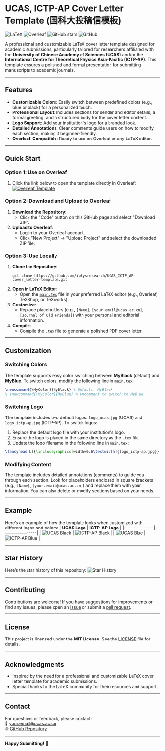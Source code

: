 # UCAS, ICTP-AP Cover Letter Template (国科大投稿信模板)

![LaTeX](https://img.shields.io/badge/LaTeX-Professional-blue) ![Overleaf](https://img.shields.io/badge/Overleaf-Compatible-green) ![GitHub stars](https://img.shields.io/github/stars/iphysresearch/UCAS_ICTP_AP-cover_letter-template?style=social) ![GitHub](https://img.shields.io/github/license/iphysresearch/UCAS_ICTP_AP-cover_letter-template)

A professional and customizable LaTeX cover letter template designed for academic submissions, particularly tailored for researchers affiliated with the **University of Chinese Academy of Sciences (UCAS)** and/or the **International Centre for Theoretical Physics Asia-Pacific (ICTP-AP)**. This template ensures a polished and formal presentation for submitting manuscripts to academic journals.

---

## Features

- **Customizable Colors**: Easily switch between predefined colors (e.g., blue or black) for a personalized touch.
- **Professional Layout**: Includes sections for sender and editor details, a formal greeting, and a structured body for the cover letter content.
- **Logo Support**: Add your institution's logo for a branded look.
- **Detailed Annotations**: Clear comments guide users on how to modify each section, making it beginner-friendly.
- **Overleaf-Compatible**: Ready to use on Overleaf or any LaTeX editor.

---

## Quick Start
### Option 1: Use on Overleaf
1. Click the link below to open the template directly in Overleaf:     [![Overleaf Template](https://img.shields.io/badge/Overleaf-Template-blue)](https://www.overleaf.com/latex/templates/ucas-ictp-ap-cover-letter-template/xyz123)  

### Option 2: Download and Upload to Overleaf
1. **Download the Repository**:
   - Click the "Code" button on this GitHub page and select "Download ZIP".
2. **Upload to Overleaf**:
   - Log in to your Overleaf account.
   - Click "New Project" → "Upload Project" and select the downloaded ZIP file.
### Option 3: Use Locally
1. **Clone the Repository**:
   ```shell
   git clone https://github.com/iphysresearch/UCAS_ICTP_AP-cover_letter-template.git
   ```
2. **Open in LaTeX Editor**:
   - Open the [`main.tex`](main.tex) file in your preferred LaTeX editor (e.g., Overleaf, TeXShop, or TeXworks).
3. **Customize**:
   - Replace placeholders (e.g., `[Name]`, `[your.email@ucas.ac.cn]`, `[Journal of Old Friends]`) with your personal and editorial information.
4. **Compile**:
   - Compile the `.tex` file to generate a polished PDF cover letter.

---

## Customization
### Switching Colors
The template supports easy color switching between **MyBlack** (default) and **MyBlue**. To switch colors, modify the following line in `main.tex`:
```latex
\newcommand{\MyColor}{MyBlack} % Default: MyBlack
% \newcommand{\MyColor}{MyBlue} % Uncomment to switch to MyBlue
```
### Switching Logo
The template includes two default logos: `logo_ucas.jpg` (UCAS) and `logo_ictp-ap.jpg` (ICTP-AP). To switch logos:
1. Replace the default logo file with your institution's logo.
2. Ensure the logo is placed in the same directory as the `.tex` file.
3. Update the logo filename in the following line in `main.tex`:
```latex
\fancyhead[L]{\includegraphics[width=0.6\textwidth]{logo_ictp-ap.jpg}} % Replace with your logo filename
```
   
### Modifying Content
The template includes detailed annotations (comments) to guide you through each section. Look for placeholders enclosed in square brackets (e.g., `[Name]`, `[your.email@ucas.ac.cn]`) and replace them with your information. You can also delete or modify sections based on your needs.

---

## Example
Here’s an example of how the template looks when customized with different logos and colors:
| **UCAS Logo** | **ICTP-AP Logo** |
|---------------|------------------|
| ![UCAS Black](example_ucas_black.png) | ![ICTP-AP Black](example_ictp_black.png) |
| ![UCAS Blue](example_ucas_blue.png) | ![ICTP-AP Blue](example_ictp_blue.png) |

---

## Star History
Here’s the star history of this repository:
![Star History](https://starchart.cc/iphysresearch/UCAS_ICTP_AP-cover_letter-template.svg)

---

## Contributing
Contributions are welcome! If you have suggestions for improvements or find any issues, please open an [issue](https://github.com/iphysresearch/UCAS_ICTP_AP-cover_letter-template/issues) or submit a [pull request](https://github.com/iphysresearch/UCAS_ICTP_AP-cover_letter-template/pulls).

---

## License
This project is licensed under the **MIT License**. See the [LICENSE](LICENSE) file for details.

---

## Acknowledgments
- Inspired by the need for a professional and customizable LaTeX cover letter template for academic submissions.
- Special thanks to the LaTeX community for their resources and support.

---

## Contact
For questions or feedback, please contact:  
📧 [your.email@ucas.ac.cn](mailto:your.email@ucas.ac.cn)  
🌐 [GitHub Repository](https://github.com/iphysresearch/UCAS_ICTP_AP-cover_letter-template)

---

**Happy Submitting!** 🚀
